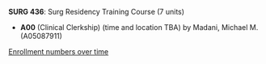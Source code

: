 **SURG 436**: Surg Residency Training Course (7 units)

- **A00** (Clinical Clerkship) (time and location TBA) by Madani, Michael M. (A05087911)

[Enrollment numbers over time](./SURG436.tsv)
